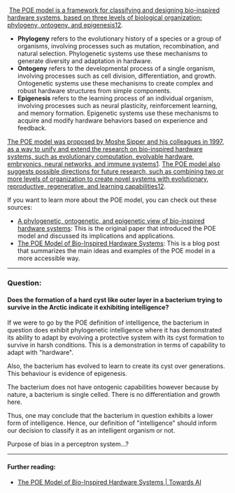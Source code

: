  [The POE model is a framework for classifying and designing bio-inspired hardware systems, based on three levels of biological organization: phylogeny, ontogeny, and epigenesis](https://www.cs.virginia.edu/~evans/bio-seminar/Sipper_POEmodel_97.pdf)[1](https://www.cs.virginia.edu/~evans/bio-seminar/Sipper_POEmodel_97.pdf)[2](https://towardsai.net/p/machine-learning/the-poe-model-of-bio-inspired-hardware-systems).

- **Phylogeny** refers to the evolutionary history of a species or a group of organisms, involving processes such as mutation, recombination, and natural selection. Phylogenetic systems use these mechanisms to generate diversity and adaptation in hardware.
- **Ontogeny** refers to the developmental process of a single organism, involving processes such as cell division, differentiation, and growth. Ontogenetic systems use these mechanisms to create complex and robust hardware structures from simple components.
- **Epigenesis** refers to the learning process of an individual organism, involving processes such as neural plasticity, reinforcement learning, and memory formation. Epigenetic systems use these mechanisms to acquire and modify hardware behaviors based on experience and feedback.

[The POE model was proposed by Moshe Sipper and his colleagues in 1997, as a way to unify and extend the research on bio-inspired hardware systems, such as evolutionary computation, evolvable hardware, embryonics, neural networks, and immune systems](https://www.cs.virginia.edu/~evans/bio-seminar/Sipper_POEmodel_97.pdf)[1](https://www.cs.virginia.edu/~evans/bio-seminar/Sipper_POEmodel_97.pdf). [The POE model also suggests possible directions for future research, such as combining two or more levels of organization to create novel systems with evolutionary, reproductive, regenerative, and learning capabilities](https://www.cs.virginia.edu/~evans/bio-seminar/Sipper_POEmodel_97.pdf)[1](https://www.cs.virginia.edu/~evans/bio-seminar/Sipper_POEmodel_97.pdf)[2](https://towardsai.net/p/machine-learning/the-poe-model-of-bio-inspired-hardware-systems).

If you want to learn more about the POE model, you can check out these sources:

- [A phylogenetic, ontogenetic, and epigenetic view of bio-inspired hardware systems](https://www.cs.virginia.edu/~evans/bio-seminar/Sipper_POEmodel_97.pdf): This is the original paper that introduced the POE model and discussed its implications and applications.
- [The POE Model of Bio-Inspired Hardware Systems](https://towardsai.net/p/machine-learning/the-poe-model-of-bio-inspired-hardware-systems): This is a blog post that summarizes the main ideas and examples of the POE model in a more accessible way.
---
### Question:
#### Does the formation of a hard cyst like outer layer in a bacterium trying to survive in the Arctic indicate it exhibiting intelligence?

If we were to go by the POE definition of intelligence, the bacterium in question does exhibit phylogenetic intelligence where it has demonstrated its ability to adapt by evolving a protective system with its cyst formation to survive in harsh conditions. This is a demonstration in terms of capability to adapt with "hardware".

Also, the bacterium has evolved to learn to create its cyst over generations. This behaviour is evidence of epigenesis. 

The bacterium does not have ontogenic capabilities however because by nature, a bacterium is single celled. There is no differentiation and growth here.

Thus, one may conclude that the bacterium in question exhibits a lower form of intelligence. Hence, our definition of "intelligence" should inform our decision to classify it as an intelligent organism or not.

Purpose of bias in a perceptron system...?

---
#### Further reading:
- [The POE Model of Bio-Inspired Hardware Systems | Towards AI](https://towardsai.net/p/machine-learning/the-poe-model-of-bio-inspired-hardware-systems)
